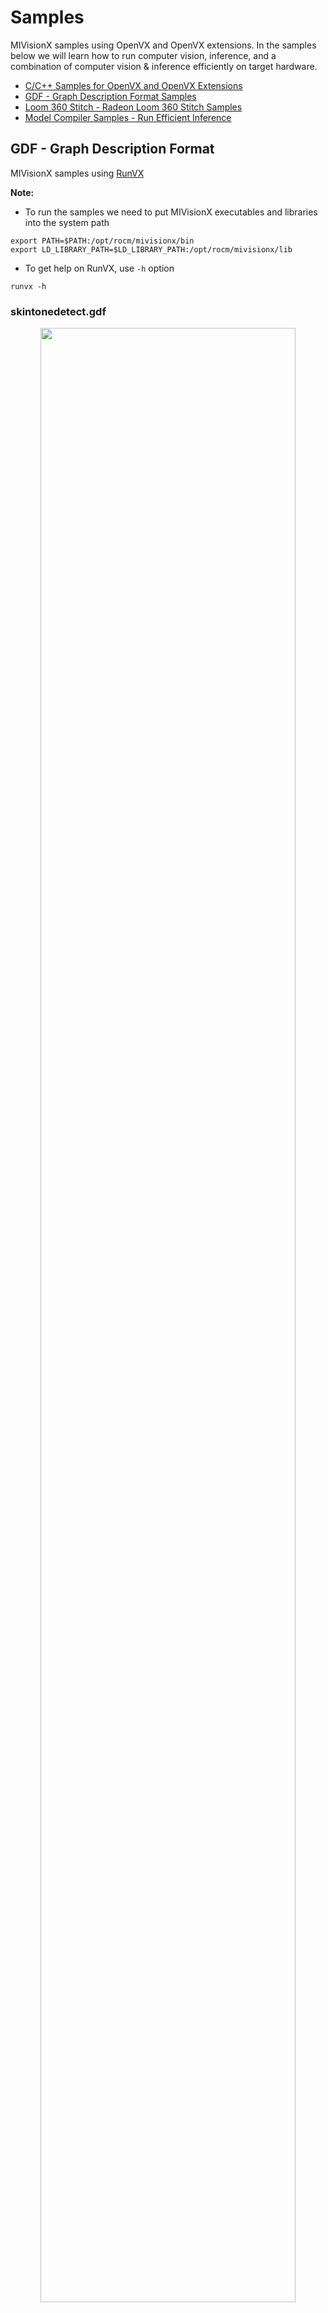 # Samples

MIVisionX samples using OpenVX and OpenVX extensions. In the samples below we will learn how to run computer vision, inference, and a combination of computer vision & inference efficiently on target hardware.

* [C/C++ Samples for OpenVX and OpenVX Extensions](#cc-samples-for-openvx-and-openvx-extensions)
* [GDF - Graph Description Format Samples](#gdf---graph-description-format)
* [Loom 360 Stitch - Radeon Loom 360 Stitch Samples](#loom-360-stitch---radeon-loom-360-stitch-samples)
* [Model Compiler Samples - Run Efficient Inference](#model-compiler-samples---run-efficient-inference)

## GDF - Graph Description Format

MIVisionX samples using [RunVX](../utilities/runvx/README.md#amd-runvx)

**Note:** 

* To run the samples we need to put MIVisionX executables and libraries into the system path

``` 
export PATH=$PATH:/opt/rocm/mivisionx/bin
export LD_LIBRARY_PATH=$LD_LIBRARY_PATH:/opt/rocm/mivisionx/lib
```

* To get help on RunVX, use `-h` option

``` 
runvx -h
```

### skintonedetect.gdf

<p align="center"><img width="90%" src="https://raw.githubusercontent.com/GPUOpen-ProfessionalCompute-Libraries/MIVisionX/develop/samples/images/skinToneDetect_image.PNG" /></p>

usage:

``` 
runvx gdf/skintonedetect.gdf
```

### canny.gdf

<p align="center"><img width="90%" src="https://raw.githubusercontent.com/GPUOpen-ProfessionalCompute-Libraries/MIVisionX/develop/samples/images/canny_image.PNG" /></p>

usage:

``` 
runvx gdf/canny.gdf
```

### skintonedetect-LIVE.gdf

Using a live camera

usage:

``` 
runvx -frames:live gdf/skintonedetect-LIVE.gdf
```

### canny-LIVE.gdf

Using a live camera

usage:

``` 
runvx -frames:live gdf/canny-LIVE.gdf
```

### OpenCV_orb-LIVE.gdf

Using a live camera

usage:

``` 
runvx -frames:live gdf/OpenCV_orb-LIVE.gdf
```

## C/C++ Samples for OpenVX and OpenVX Extensions

MIVisionX samples in C/C++

### Canny

usage:

``` 
cd c_samples/canny/
cmake .
make
./cannyDetect --image <imageName> 
./cannyDetect --live
```

### Orb Detect

usage:

``` 
cd c_samples/opencv_orb/
cmake .
make
./orbDetect
```

## Loom 360 Stitch - Radeon Loom 360 Stitch Samples

MIVisionX samples using [LoomShell](../utilities/loom_shell/README.md#radeon-loomshell)

[![Loom Stitch](https://raw.githubusercontent.com/GPUOpen-ProfessionalCompute-Libraries/MIVisionX/develop/docs/data/loom-4.pngloom-4.png)](https://youtu.be/E8pPU04iZjw)

**Note:** 

* To run the samples we need to put MIVisionX executables and libraries into the system path

``` 
export PATH=$PATH:/opt/rocm/mivisionx/bin
export LD_LIBRARY_PATH=$LD_LIBRARY_PATH:/opt/rocm/mivisionx/lib
```

* To get help on loom_shell, use `-help` option

``` 
loom_shell -help
```

### Sample - 1

usage:

* Get Data for the stitch

``` 
cd loom_360_stitch/sample-1/
python loomStitch-sample1-get-data.py
```

* Run Loom Shell Script to generate the 360 Image

``` 
loom_shell loomStitch-sample1.txt
```

* Expected Output

``` 
loom_shell loomStitch-sample1.txt 
loom_shell 0.9.8 [loomsl 0.9.8]
... processing commands from loomStitch-sample1.txt
..ls_context context[1] created
..lsCreateContext: created context context[0]
..lsSetOutputConfig: successful for context[0]
..lsSetCameraConfig: successful for context[0]
OK: OpenVX using GPU device#0 (gfx906+sram-ecc) [OpenCL 2.0 ] [SvmCaps 0 0]
..lsInitialize: successful for context[0] (1380.383 ms)
..cl_mem mem[2] created
..cl_context opencl_context[1] created
..lsGetOpenCLContext: get OpenCL context opencl_context[0] from context[0]
OK: loaded cam00.bmp
OK: loaded cam01.bmp
OK: loaded cam02.bmp
OK: loaded cam03.bmp
..lsSetCameraBuffer: set OpenCL buffer mem[0] for context[0]
..lsSetOutputBuffer: set OpenCL buffer mem[1] for context[0]
OK: run: executed for 100 frames
OK: run: Time: 0.919 ms (min); 1.004 ms (avg); 1.238 ms (max); 1.212 ms (1st-frame) of 100 frames
OK: created LoomOutputStitch.bmp
> stitch graph profile
 COUNT,tmp(ms),avg(ms),min(ms),max(ms),DEV,KERNEL
 100, 0.965, 1.005, 0.918, 1.237,CPU,GRAPH
 100, 0.959, 0.999, 0.915, 1.234,GPU,com.amd.loomsl.warp
 100, 0.955, 0.994, 0.908, 1.232,GPU,com.amd.loomsl.merge
OK: OpenCL buffer usage: 324221600, 9/9
..lsReleaseContext: released context context[0]
... exit from loomStitch-sample1.txt
```

**Note:** The stitched output image is saved as **LoomOutputStitch.bmp**

### Sample - 2

usage:

* Get Data for the stitch

``` 
cd loom_360_stitch/sample-2/
python loomStitch-sample2-get-data.py
```

* Run Loom Shell Script to generate the 360 Image

``` 
loom_shell loomStitch-sample2.txt
```

### Sample - 3

usage:

* Get Data for the stitch

``` 
cd loom_360_stitch/sample-3/
python loomStitch-sample3-get-data.py
```

* Run Loom Shell Script to generate the 360 Image

``` 
loom_shell loomStitch-sample3.txt
```

## Model Compiler Samples - Run Efficient Inference

<p align="center"><img width="80%" src="https://raw.githubusercontent.com/GPUOpen-ProfessionalCompute-Libraries/MIVisionX/develop/docs/data/modelCompilerWorkflow.png" /></p>

In this [sample](model_compiler_samples/README.md#mivisionx-model-compiler-samples), we will learn how to run inference efficiently using OpenVX and OpenVX Extensions. The sample will go over each step required to convert a pre-trained neural net model into an OpenVX Graph and run this graph efficiently on any target hardware. In this [sample](model_compiler_samples/README.md#mivisionx-model-compiler-samples), we will also learn about AMD MIVisionX which delivers open-source implementation of OpenVX and OpenVX Extensions along with MIVisionX Neural Net Model Compiler & Optimizer.

### [Sample-1: Classification Using Pre-Trained ONNX Model](model_compiler_samples/README.md#sample-1---classification-using-pre-trained-onnx-model)

### [Sample-2: Detection Using Pre-Trained Caffe Model](model_compiler_samples/README.md#sample-2---detection-using-pre-trained-caffe-model) 

### [Sample-3: Classification Using Pre-Trained NNEF Model](model_compiler_samples/README.md#sample-3---classification-using-pre-trained-nnef-model)

### [Sample-4: Classification Using Pre-Trained Caffe Model](model_compiler_samples/README.md#sample-4---classification-using-pre-trained-caffe-model)

